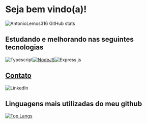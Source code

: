 # Seja bem vindo(a)! 
![AntonioLemos316 GitHub stats](https://github-readme-stats.vercel.app/api?username=antoniolemos316&show_icons=true&theme=transparent)

## Estudando e melhorando nas seguintes tecnologias
![Typescript](https://img.shields.io/badge/TypeScript-007ACC?style=for-the-badge&logo=typescript&logoColor=white)[<img alt="NodeJS" src="https://img.shields.io/badge/node.js-%2343853D.svg?style=for-the-badge&logo=node-dot-js&logoColor=white"/>](https://img.shields.io/badge/Node.js-43853D?style=for-the-badge&logo=node.js&logoColor=white)![Express.js](https://img.shields.io/badge/express.js-%23404d59.svg?style=for-the-badge&logo=express&logoColor=%2361DAFB)

## [Contato](https://www.linkedin.com/in/antonio-marques-3572b7235/) 
![LinkedIn](https://img.shields.io/badge/linkedin-%230077B5.svg?style=for-the-badge&logo=linkedin&logoColor=white)

## Linguagens mais utilizadas do meu github
[![Top Langs](https://github-readme-stats.vercel.app/api/top-langs/?username=antoniolemos316&layout=pie)](https://github.com/antoniolemos316/github-readme-stats)  

<!---
AntonioLemos316/AntonioLemos316 is a ✨ special ✨ repository because its `README.md` (this file) appears on your GitHub profile.
You can click the Preview link to take a look at your changes.
--->
